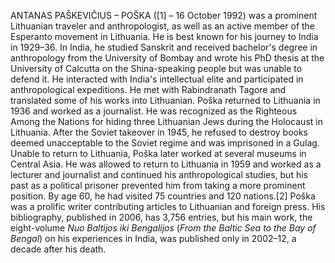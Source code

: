 ANTANAS PAŠKEVIČIUS – POŠKA ([1] – 16 October 1992) was a prominent Lithuanian traveler and anthropologist, as well as an active member of the Esperanto movement in Lithuania. He is best known for his journey to India in 1929–36. In India, he studied Sanskrit and received bachelor's degree in anthropology from the University of Bombay and wrote his PhD thesis at the University of Calcutta on the Shina-speaking people but was unable to defend it. He interacted with India's intellectual elite and participated in anthropological expeditions. He met with Rabindranath Tagore and translated some of his works into Lithuanian. Poška returned to Lithuania in 1936 and worked as a journalist. He was recognized as the Righteous Among the Nations for hiding three Lithuanian Jews during the Holocaust in Lithuania. After the Soviet takeover in 1945, he refused to destroy books deemed unacceptable to the Soviet regime and was imprisoned in a Gulag. Unable to return to Lithuania, Poška later worked at several museums in Central Asia. He was allowed to return to Lithuania in 1959 and worked as a lecturer and journalist and continued his anthropological studies, but his past as a political prisoner prevented him from taking a more prominent position. By age 60, he had visited 75 countries and 120 nations.[2] Poška was a prolific writer contributing articles to Lithuanian and foreign press. His bibliography, published in 2006, has 3,756 entries, but his main work, the eight-volume _Nuo Baltijos iki Bengalijos_ (_From the Baltic Sea to the Bay of Bengal_) on his experiences in India, was published only in 2002–12, a decade after his death.
